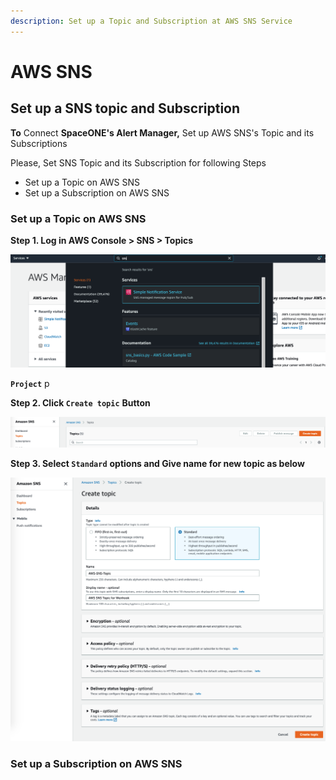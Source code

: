 ```yaml
---
description: Set up a Topic and Subscription at AWS SNS Service
---
```


# AWS SNS

## Set up a SNS topic and Subscription

**To** Connect **SpaceONE's Alert Manager,** Set up AWS SNS's Topic and its Subscriptions

Please, Set SNS Topic and its Subscription for following Steps

* Set up a Topic on AWS SNS
* Set up a Subscription on AWS SNS

### Set up a Topic on AWS SNS

**Step 1. Log in AWS Console &gt; SNS &gt; Topics**

![](../../../.gitbook/assets/screen-shot-2021-06-28-at-13.54.56.png)

**`Project`**  p

**Step 2. Click `Create topic`**  **Button**

![](../../../.gitbook/assets/screen-shot-2021-06-28-at-13.57.52.png)

**Step 3. Select `Standard`**  **options and Give name for new topic as below**

![](../../../.gitbook/assets/screen-shot-2021-06-28-at-14.02.27.png)

### Set up a Subscription on AWS SNS







